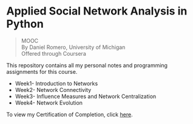 # Applied Social Network Analysis in Python
> MOOC \
> By Daniel Romero, University of Michigan \
> Offered through Coursera

This repository contains all my personal notes and programming assignments for this course. 
- Week1- Introduction to Networks 
- Week2- Network Connectivity 
- Week3- Influence Measures and Network Centralization
- Week4- Network Evolution 

To view my Certification of Completion, click <a href="https://www.coursera.org/account/accomplishments/certificate/B5L57FEMHUYC">here</a>. 
